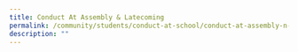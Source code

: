 ```yaml
---
title: Conduct At Assembly & Latecoming
permalink: /community/students/conduct-at-school/conduct-at-assembly-n-latecoming/
description: ""
---
```

